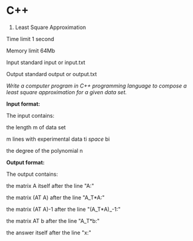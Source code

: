 # C++
1. Least Square Approximation

Time limit	1 second

Memory limit	64Mb

Input	standard input or input.txt

Output	standard output or output.txt

*Write a computer program in C++ programming language to compose a least square approximation for a given data set.*

**Input format:**

The input contains:

the length m of data set

m lines with experimental data ti *space* bi

the degree of the polynomial n

**Output format:**

The output contains:

the matrix A itself after the line "A:"

the matrix (AT A) after the line "A_T*A:"

the matrix (AT A)-1 after the line "(A_T*A)_-1:"

the matrix AT b after the line "A_T*b:"

the answer itself after the line "x:"
